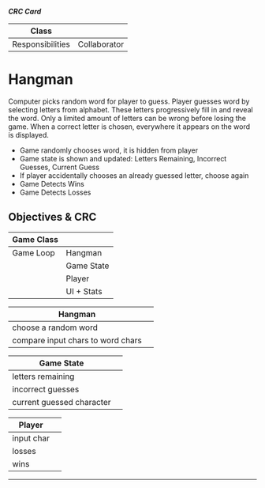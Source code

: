 ﻿***CRC Card***

| Class            |              |
|------------------|--------------|
| Responsibilities | Collaborator |

# Hangman
Computer picks random word for player to guess.  Player guesses word by selecting letters from alphabet.
These letters progressively fill in and reveal the word.  Only a limited amount of letters can be wrong before losing the game.
When a correct letter is chosen, everywhere it appears on the word is displayed.

- Game randomly chooses word, it is hidden from player
- Game state is shown and updated: Letters Remaining, Incorrect Guesses, Current Guess
- If player accidentally chooses an already guessed letter, choose again
- Game Detects Wins
- Game Detects Losses

## Objectives & CRC

| Game Class |            |
|------------|------------|
| Game Loop  | Hangman    |
|            | Game State |
|            | Player     |
|            | UI + Stats |

| Hangman                           |     |
|-----------------------------------|-----|
| choose a random word              |     |
| compare input chars to word chars |     |


| Game State                |     |
|---------------------------|-----|
| letters remaining         |     |
| incorrect guesses         |     |
| current guessed character |     |

| Player     |     |
|------------|-----|
| input char |     |
| losses     |     |
| wins       |     |

---
